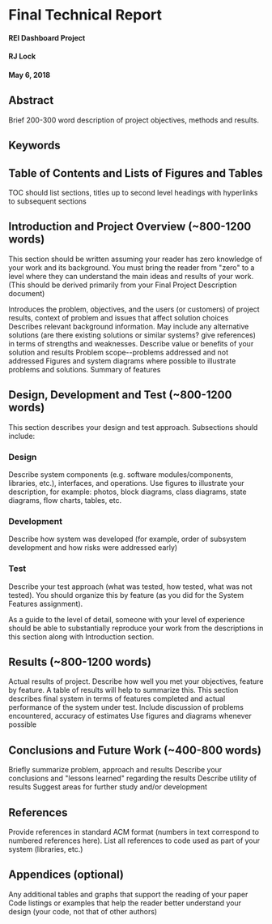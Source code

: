 # Final Technical Report

#### REI Dashboard Project
#### RJ Lock
#### May 6, 2018
## Abstract
Brief 200-300 word description of project objectives, methods and results.

## Keywords

## Table of Contents and Lists of Figures and Tables
TOC should list sections, titles up to second level headings with hyperlinks to subsequent sections

## Introduction and Project Overview (~800-1200 words)
This section should be written assuming your reader has zero knowledge of your work and its background. You must bring the reader from "zero" to a level where they can understand the main ideas and results of your work. (This should be derived primarily from your Final Project Description document)

Introduces the problem, objectives, and the users (or customers) of project results, context of problem and issues that affect solution choices
Describes relevant background information. May include any alternative solutions (are there existing solutions or similar systems? give references) in terms of strengths and weaknesses.
Describe value or benefits of your solution and results
Problem scope--problems addressed and not addressed
Figures and system diagrams where possible to illustrate problems and solutions.
Summary of features

## Design, Development and Test (~800-1200 words)
This section describes your design and test approach. Subsections should include:

### Design 
Describe system components (e.g. software modules/components, libraries, etc.), interfaces, and operations. Use figures to illustrate your description, for example: photos, block diagrams, class diagrams, state diagrams, flow charts, tables, etc.
### Development
Describe how system was developed (for example, order of subsystem development and how risks were addressed early)
### Test
Describe your test approach (what was tested, how tested, what was not tested). You should organize this by feature (as you did for the System Features assignment).

As a guide to the level of detail, someone with your level of experience should be able to substantially reproduce your work from the descriptions in this section along with Introduction section.

## Results (~800-1200 words)
Actual results of project. Describe how well you met your objectives, feature by feature. A table of results will help to summarize this.
This section describes final system in terms of features completed and actual performance of the system under test.
Include discussion of problems encountered, accuracy of estimates
Use figures and diagrams whenever possible
## Conclusions and Future Work (~400-800 words)
Briefly summarize problem, approach and results
Describe your conclusions and "lessons learned" regarding the results
Describe utility of results
Suggest areas for further study and/or development
## References
Provide references in standard ACM format (numbers in text correspond to numbered references here).
List all references to code used as part of your system (libraries, etc.)
## Appendices (optional)
Any additional tables and graphs that support the reading of your paper
Code listings or examples that help the reader better understand your design (your code, not that of other authors)
